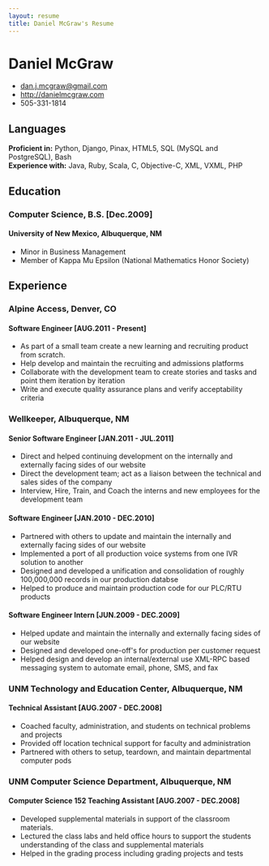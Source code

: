 ```yaml
---
layout: resume
title: Daniel McGraw's Resume
---
```


# Daniel McGraw

 * <dan.j.mcgraw@gmail.com>
 * <http://danielmcgraw.com>
 * 505-331-1814
  

## Languages

__Proficient in:__ Python, Django, Pinax, HTML5, SQL (MySQL and PostgreSQL), Bash  
__Experience with:__ Java, Ruby, Scala, C, Objective-C, XML, VXML, PHP  

## Education

### Computer Science, B.S. [Dec.2009]
#### University of New Mexico, Albuquerque, NM

 * Minor in Business Management
 * Member of Kappa Mu Epsilon (National Mathematics Honor Society)

## Experience

### Alpine Access, Denver, CO

#### Software Engineer [AUG.2011 - Present]

 * As part of a small team create a new learning and recruiting product from scratch.
 * Help develop and maintain the recruiting and admissions platforms
 * Collaborate with the development team to create stories and tasks and point them iteration by iteration
 * Write and execute quality assurance plans and verify acceptability criteria

### Wellkeeper, Albuquerque, NM

#### Senior Software Engineer [JAN.2011 - JUL.2011]

 * Direct and helped continuing development on the internally and externally facing sides of our website 
 * Direct the development team; act as a liaison between the technical and sales sides of the company
 * Interview, Hire, Train, and Coach the interns and new employees for the development team

#### Software Engineer [JAN.2010 - DEC.2010]

 * Partnered with others to update and maintain the internally and externally facing sides of our website
 * Implemented a port of all production voice systems from one IVR solution to another
 * Designed and developed a unification and consolidation of roughly 100,000,000 records in our production databse
 * Helped to produce and maintain production code for our PLC/RTU products

#### Software Engineer Intern [JUN.2009 - DEC.2009]

 * Helped update and maintain the internally and externally facing sides of our website
 * Designed and developed one-off's for production per customer request
 * Helped design and develop an internal/external use XML-RPC based messaging system to automate email, phone, SMS, and fax

### UNM Technology and Education Center, Albuquerque, NM

#### Technical Assistant [AUG.2007 - DEC.2008]

 * Coached faculty, administration, and students on technical problems and projects
 * Provided off location technical support for faculty and administration
 * Partnered with others to setup, teardown, and maintain departmental computer pods

### UNM Computer Science Department, Albuquerque, NM

#### Computer Science 152 Teaching Assistant [AUG.2007 - DEC.2008]

 * Developed supplemental materials in support of the classroom materials.
 * Lectured the class labs and held office hours to support the students understanding of the class and supplemental materials
 * Helped in the grading process including grading projects and tests